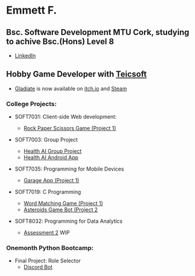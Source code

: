 # Emmett F.
## Bsc. Software Development MTU Cork, studying to achive Bsc.(Hons) Level 8
- [LinkedIn](https://www.linkedin.com/in/emmettirl/)

## Hobby Game Developer with [Teicsoft](https://github.com/Teicsoft)
- [Gladiate](https://github.com/Teicsoft/GLADIATE) is now available on [itch.io](https://teicsoft.itch.io/gladiate) and [Steam](https://store.steampowered.com/app/3106750/Gladiate/)

### College Projects:
- SOFT7031: Client-side Web development:
    - [Rock Paper Scissors Game (Project 1)](https://github.com/emmettirl/Rock-Paper-Scissors-SOFT7031Project1)

- SOFT7003: Group Project
    - [Health AI Group Project](https://github.com/PatrykD22/healthaigroupproject)
    - [Health AI Android App](https://github.com/emmettirl/HealthAIApp)

- SOFT7035: Programming for Mobile Devices
    - [Garage App (Project 1)](https://github.com/emmettirl/Garage-App-SOFT7035Project1)

 - SOFT7019: C Programming
     - [Word Matching Game (Project 1)](https://github.com/emmettirl/Word-Matching-Game-SOFT7019)
     - [Asteroids Game Bot (Project 2](https://github.com/emmettirl/Asteroids-Game-Bot-SOFT7019)

- SOFT8032: Programming for Data Analytics
    - [Assessment 2](https://github.com/emmettirl/DataAnalyticsSOFT8032Project2) WIP
 
### Onemonth Python Bootcamp:
-  Final Project: Role Selector
    - [Discord Bot](https://github.com/emmettirl/One-Month-Project)
